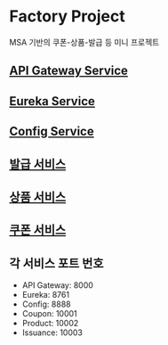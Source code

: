 # Factory Project
MSA 기반의 쿠폰-상품-발급 등 미니 프로젝트

## [API Gateway Service](https://github.com/factory-msa/factory-api-gateway)

## [Eureka Service](https://github.com/factory-msa/factory-eureka)

## [Config Service](https://github.com/factory-msa/factory-config)

## [발급 서비스](https://github.com/factory-msa/factory-issuance)

## [상품 서비스](https://github.com/factory-msa/factory-product)

## [쿠폰 서비스](https://github.com/factory-msa/factory-coupon)


## 각 서비스 포트 번호
- API Gateway: 8000
- Eureka: 8761
- Config: 8888
- Coupon: 10001
- Product: 10002
- Issuance: 10003
